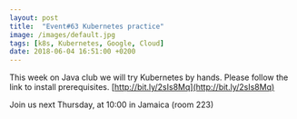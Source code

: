 ```yaml
---
layout: post
title:  "Event#63 Kubernetes practice"
image: /images/default.jpg
tags: [k8s, Kubernetes, Google, Cloud]
date: 2018-06-04 16:51:00 +0200
---
```


This week on Java club
we will try Kubernetes by hands. Please follow the link to install prerequisites. [http://bit.ly/2sIs8Mq](http://bit.ly/2sIs8Mq)

Join us next Thursday, at 10:00 in Jamaica (room 223)


